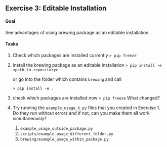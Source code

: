 ## Exercise 3: Editable Installation

#### Goal

See advantages of using brewing package as an editable installation.

#### Tasks

1. Check which packages are installed currently
   `> pip freeze`

2. install the brewing package as an editable installation
   `> pip install -e <path-to-repository>` 
   
    or go into the folder which contains `brewing` and call
   
   `> pip install -e .` 

3. check which packages are installed now
   `> pip freeze`
   What changed?

4. Try running the `example_usage_X.py` files that you created in Exercise 1. Do they run without errors and if not, can you make them all work simultaneously?
   
   1. `example_usage_outside_package.py`
   2. `scripts/example_usage_different_folder.py`
   3. `brewing/example_usage_within_package.py`
